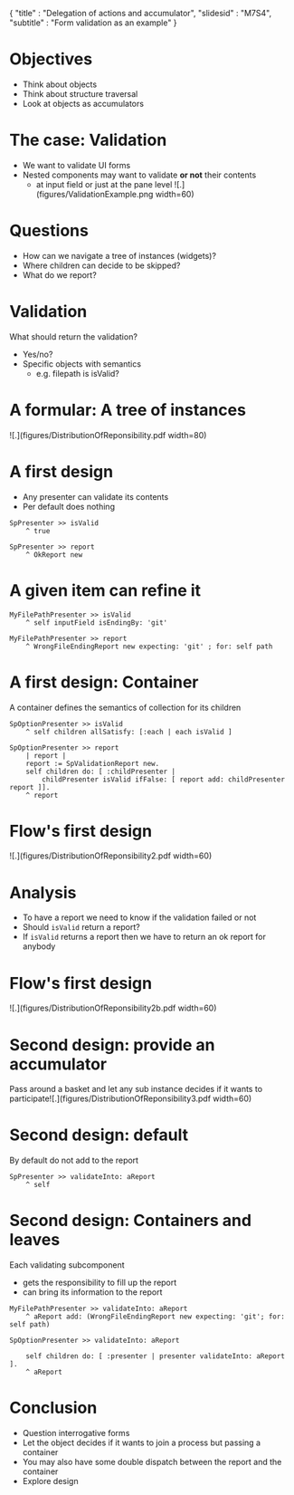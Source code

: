 { 
"title" : "Delegation of actions and accumulator", 
"slidesid" : "M7S4", 
"subtitle" : "Form validation as an example" 
} 
 
# Objectives 
- Think about objects 
- Think about structure traversal 
- Look at objects as accumulators 
 
# The case: Validation 
- We want to validate UI forms 
- Nested components may want to validate **or not** their contents 
  - at input field or just at the pane level 
![.](figures/ValidationExample.png width=60) 
# Questions 
- How can we navigate a tree of instances \(widgets\)? 
- Where children can decide to be skipped? 
- What do we report? 
 
# Validation 
What should return the validation?  
- Yes/no? 
- Specific objects with semantics  
  - e.g. filepath is isValid? 
 
# A formular: A tree of instances 
![.](figures/DistributionOfReponsibility.pdf width=80) 
# A first design 
- Any presenter can validate its contents 
- Per default does nothing 
 
``` 
SpPresenter >> isValid
	^ true 
``` 
 
``` 
SpPresenter >> report
	^ OkReport new 
``` 
 
# A given item can refine it 
 
``` 
MyFilePathPresenter >> isValid
	^ self inputField isEndingBy: 'git' 
``` 
 
``` 
MyFilePathPresenter >> report
	^ WrongFileEndingReport new expecting: 'git' ; for: self path 
``` 
 
# A first design: Container 
A container defines the semantics of collection for its children 
``` 
SpOptionPresenter >> isValid
	^ self children allSatisfy: [:each | each isValid ] 
``` 
 
``` 
SpOptionPresenter >> report
	| report |
	report := SpValidationReport new. 
	self children do: [ :childPresenter | 
		childPresenter isValid ifFalse: [ report add: childPresenter report ]].
	^ report 
``` 
 
# Flow's first design 
![.](figures/DistributionOfReponsibility2.pdf width=60) 
# Analysis 
- To have a report we need to know if the validation failed or not 
- Should `isValid` return a report? 
- If `isValid` returns a report then we have to return an ok report for anybody 
 
# Flow's first design 
![.](figures/DistributionOfReponsibility2b.pdf width=60) 
# Second design: provide an accumulator 
Pass around a basket and let any sub instance decides if it wants to participate![.](figures/DistributionOfReponsibility3.pdf width=60) 
# Second design: default 
By default do not add to the report 
``` 
SpPresenter >> validateInto: aReport
	^ self 
``` 
 
# Second design: Containers and leaves 
Each validating subcomponent 
- gets the responsibility to fill up the report 
- can bring its information to the report 
 
``` 
MyFilePathPresenter >> validateInto: aReport
	^ aReport add: (WrongFileEndingReport new expecting: 'git'; for: self path) 
``` 
 
``` 
SpOptionPresenter >> validateInto: aReport 

	self children do: [ :presenter | presenter validateInto: aReport ].
	^ aReport 
``` 
 
# Conclusion 
- Question interrogative forms 
- Let the object decides if it wants to join a process but passing a container 
- You may also have some double dispatch between the report and the container 
- Explore design  
